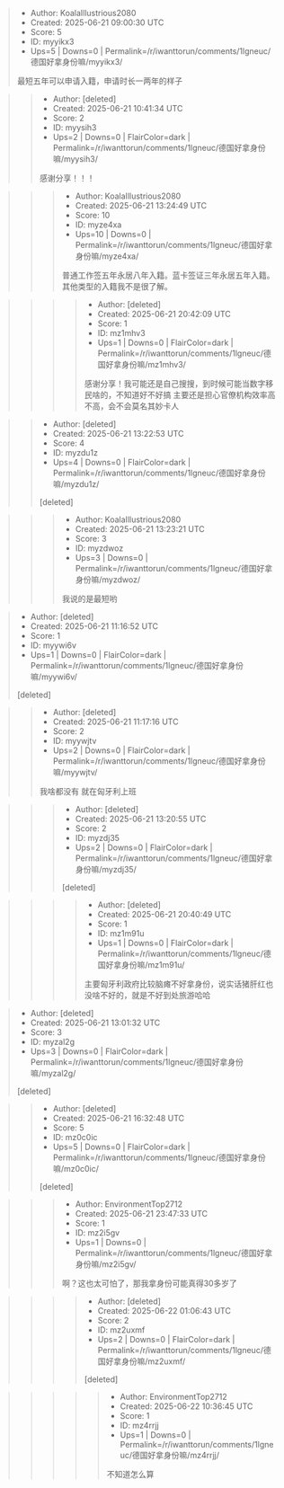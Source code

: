 > - Author: KoalaIllustrious2080
> - Created: 2025-06-21 09:00:30 UTC
> - Score: 5
> - ID: myyikx3
> - Ups=5 | Downs=0 | Permalink=/r/iwanttorun/comments/1lgneuc/德国好拿身份嘛/myyikx3/
>
> 最短五年可以申请入籍，申请时长一两年的样子

>> - Author: [deleted]
>> - Created: 2025-06-21 10:41:34 UTC
>> - Score: 2
>> - ID: myysih3
>> - Ups=2 | Downs=0 | FlairColor=dark | Permalink=/r/iwanttorun/comments/1lgneuc/德国好拿身份嘛/myysih3/
>>
>> 感谢分享！！！

>>> - Author: KoalaIllustrious2080
>>> - Created: 2025-06-21 13:24:49 UTC
>>> - Score: 10
>>> - ID: myze4xa
>>> - Ups=10 | Downs=0 | Permalink=/r/iwanttorun/comments/1lgneuc/德国好拿身份嘛/myze4xa/
>>>
>>> 普通工作签五年永居八年入籍。蓝卡签证三年永居五年入籍。其他类型的入籍我不是很了解。

>>>> - Author: [deleted]
>>>> - Created: 2025-06-21 20:42:09 UTC
>>>> - Score: 1
>>>> - ID: mz1mhv3
>>>> - Ups=1 | Downs=0 | FlairColor=dark | Permalink=/r/iwanttorun/comments/1lgneuc/德国好拿身份嘛/mz1mhv3/
>>>>
>>>> 感谢分享！我可能还是自己搜搜，到时候可能当数字移民啥的，不知道好不好搞
>>>> 主要还是担心官僚机构效率高不高，会不会莫名其妙卡人

>> - Author: [deleted]
>> - Created: 2025-06-21 13:22:53 UTC
>> - Score: 4
>> - ID: myzdu1z
>> - Ups=4 | Downs=0 | FlairColor=dark | Permalink=/r/iwanttorun/comments/1lgneuc/德国好拿身份嘛/myzdu1z/
>>
>> [deleted]

>>> - Author: KoalaIllustrious2080
>>> - Created: 2025-06-21 13:23:21 UTC
>>> - Score: 3
>>> - ID: myzdwoz
>>> - Ups=3 | Downs=0 | Permalink=/r/iwanttorun/comments/1lgneuc/德国好拿身份嘛/myzdwoz/
>>>
>>> 我说的是最短哟

> - Author: [deleted]
> - Created: 2025-06-21 11:16:52 UTC
> - Score: 1
> - ID: myywi6v
> - Ups=1 | Downs=0 | FlairColor=dark | Permalink=/r/iwanttorun/comments/1lgneuc/德国好拿身份嘛/myywi6v/
>
> [deleted]

>> - Author: [deleted]
>> - Created: 2025-06-21 11:17:16 UTC
>> - Score: 2
>> - ID: myywjtv
>> - Ups=2 | Downs=0 | FlairColor=dark | Permalink=/r/iwanttorun/comments/1lgneuc/德国好拿身份嘛/myywjtv/
>>
>> 我啥都没有 就在匈牙利上班

>>> - Author: [deleted]
>>> - Created: 2025-06-21 13:20:55 UTC
>>> - Score: 2
>>> - ID: myzdj35
>>> - Ups=2 | Downs=0 | FlairColor=dark | Permalink=/r/iwanttorun/comments/1lgneuc/德国好拿身份嘛/myzdj35/
>>>
>>> [deleted]

>>>> - Author: [deleted]
>>>> - Created: 2025-06-21 20:40:49 UTC
>>>> - Score: 1
>>>> - ID: mz1m91u
>>>> - Ups=1 | Downs=0 | FlairColor=dark | Permalink=/r/iwanttorun/comments/1lgneuc/德国好拿身份嘛/mz1m91u/
>>>>
>>>> 主要匈牙利政府比较脑瘫不好拿身份，说实话猪肝红也没啥不好的，就是不好到处旅游哈哈

> - Author: [deleted]
> - Created: 2025-06-21 13:01:32 UTC
> - Score: 3
> - ID: myzal2g
> - Ups=3 | Downs=0 | FlairColor=dark | Permalink=/r/iwanttorun/comments/1lgneuc/德国好拿身份嘛/myzal2g/
>
> [deleted]

>> - Author: [deleted]
>> - Created: 2025-06-21 16:32:48 UTC
>> - Score: 5
>> - ID: mz0c0ic
>> - Ups=5 | Downs=0 | FlairColor=dark | Permalink=/r/iwanttorun/comments/1lgneuc/德国好拿身份嘛/mz0c0ic/
>>
>> [deleted]

>>> - Author: EnvironmentTop2712
>>> - Created: 2025-06-21 23:47:33 UTC
>>> - Score: 1
>>> - ID: mz2i5gv
>>> - Ups=1 | Downs=0 | Permalink=/r/iwanttorun/comments/1lgneuc/德国好拿身份嘛/mz2i5gv/
>>>
>>> 啊？这也太可怕了，那我拿身份可能真得30多岁了

>>>> - Author: [deleted]
>>>> - Created: 2025-06-22 01:06:43 UTC
>>>> - Score: 2
>>>> - ID: mz2uxmf
>>>> - Ups=2 | Downs=0 | FlairColor=dark | Permalink=/r/iwanttorun/comments/1lgneuc/德国好拿身份嘛/mz2uxmf/
>>>>
>>>> [deleted]

>>>>> - Author: EnvironmentTop2712
>>>>> - Created: 2025-06-22 10:36:45 UTC
>>>>> - Score: 1
>>>>> - ID: mz4rrjj
>>>>> - Ups=1 | Downs=0 | Permalink=/r/iwanttorun/comments/1lgneuc/德国好拿身份嘛/mz4rrjj/
>>>>>
>>>>> 不知道怎么算
